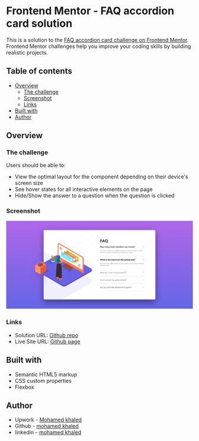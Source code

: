 # Frontend Mentor - FAQ accordion card solution

This is a solution to the [FAQ accordion card challenge on Frontend Mentor](https://www.frontendmentor.io/challenges/faq-accordion-card-XlyjD0Oam). Frontend Mentor challenges help you improve your coding skills by building realistic projects. 

## Table of contents

- [Overview](#overview)
  - [The challenge](#the-challenge)
  - [Screenshot](#screenshot)
  - [Links](#links)
- [Built with](#built-with)
- [Author](#author)

## Overview

### The challenge

Users should be able to:

- View the optimal layout for the component depending on their device's screen size
- See hover states for all interactive elements on the page
- Hide/Show the answer to a question when the question is clicked

### Screenshot

![](./images/screencapture-file-E-udacity-projects-mentor-faq-accordion-card-main-index-html-2022-04-15-10_08_29.png)

### Links

- Solution URL: [Github repo](https://github.com/mohamedkhaled4053/FAQ-accordion-card)
- Live Site URL: [Github page](https://mohamedkhaled4053.github.io/FAQ-accordion-card/)


## Built with

- Semantic HTML5 markup
- CSS custom properties
- Flexbox


## Author

- Upwork - [Mohamed khaled](https://www.upwork.com/freelancers/~01a5a737ea63245d57)
- Github - [mohamed khaled](https://github.com/mohamedkhaled4053)
- linkedin - [mohamed khaled](https://www.linkedin.com/in/mohamed-khaled-58602722b/)


